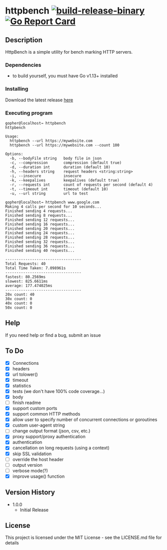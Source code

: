 # httpbench [![build-release-binary](https://github.com/rnemeth90/httpbench/actions/workflows/build.yaml/badge.svg)](https://github.com/rnemeth90/httpbench/actions/workflows/build.yaml) [![Go Report Card](https://goreportcard.com/badge/github.com/rnemeth90/httpbench)](https://goreportcard.com/report/github.com/rnemeth90/httpbench)
## Description
HttpBench is a simple utility for bench marking HTTP servers. 

### Dependencies
* to build yourself, you must have Go v1.13+ installed

### Installing
Download the latest release [here](https://github.com/rnemeth90/httpbench/releases)

### Executing program
```
gopher@localhost→ httpbench
httpbench

Usage:
  httpbench --url https://mywebsite.com
  httpbench --url https://mywebsite.com --count 100

Options:
  -b, --bodyFile string   body file in json
  -c, --compression       compression (default true)
  -d, --duration int      duration (default 10)
  -h, --headers string    request headers <string:string>
  -i, --insecure          insecure
  -k, --keepalives        keepalives (default true)
  -r, --requests int      count of requests per second (default 4)
  -t, --timeout int       timeout (default 10)
  -u, --url string        url to test

gopher@localhost→ httpbench www.google.com
Making 4 calls per second for 10 seconds...
Finished sending 4 requests...
Finished sending 8 requests...
Finished sending 12 requests...
Finished sending 16 requests...
Finished sending 20 requests...
Finished sending 24 requests...
Finished sending 28 requests...
Finished sending 32 requests...
Finished sending 36 requests...
Finished sending 40 requests...

----------------------------------
Total Requests: 40
Total Time Taken: 7.098961s
----------------------------------
fastest: 80.2569ms
slowest: 825.6611ms
average: 177.474025ms
----------------------------------
20x count: 40
30x count: 0
40x count: 0
50x count: 0
```

## Help
If you need help or find a bug, submit an issue

## To Do
- [x] Connections
- [x] headers
- [x] url tolower()
- [x] timeout
- [x] statistics
- [x] tests (we don't have 100% code coverage...)
- [x] body
- [ ] finish readme
- [x] support custom ports
- [x] support common HTTP methods
- [x] allow user to specify number of concurrent connections or goroutines
- [x] custom user-agent string
- [ ] change output format (json, csv, etc.)
- [x] proxy support/proxy authentication
- [x] authentication
- [x] cancellation on long requests (using a context)
- [x] skip SSL validation
- [ ] override the host header
- [ ] output version
- [ ] verbose mode(?)
- [x] improve usage() function

## Version History
* 1.0.0
    * Initial Release

## License
This project is licensed under the MIT License - see the LICENSE.md file for details

